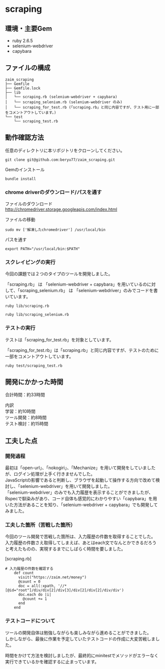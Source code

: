 # scraping

## 環境・主要Gem
* ruby 2.6.5
* selenium-webdriver
* capybara

## ファイルの構成
```
zaim_scraping
├── Gemfile
├── Gemfile.lock
├── lib
│   └── scraping.rb (selenium-webdriver + capybara)
│   └── scraping_selenium.rb (selenium-webdriver のみ)
│   └── scraping_for_test.rb (「scraping.rb」と同じ内容ですが、テスト用に一部をコメントアウトしています。)
└── test
    └── scraping_test.rb
```

## 動作確認方法

任意のディレクトリに本リポジトリをクローンしてください。
```
git clone git@github.com:beryu77/zaim_scraping.git
```

Gemのインストール
```
bundle install
```

### chrome driverのダウンロード/パスを通す

ファイルのダウンロード
http://chromedriver.storage.googleapis.com/index.html

ファイルの移動
```
sudo mv ['解凍したchromedriver'] /usr/local/bin
```

パスを通す
```
export PATH="/usr/local/bin:$PATH"
```

### スクレイピングの実行

今回の課題では２つのタイプのツールを開発しました。

「scraping.rb」 は 「selenium-webdriver + capybara」を用いているのに対して、「scraping_selenium.rb」 は 「selenium-webdriver」のみでコードを書いています。

```
ruby lib/scraping.rb
```
```
ruby lib/scraping_selenium.rb
```
### テストの実行
テストは「scraping_for_test.rb」を対象としています。

「scraping_for_test.rb」は「scraping.rb」と同じ内容ですが、テストのために一部をコメントアウトしています。

```
ruby test/scraping_test.rb
```

## 開発にかかった時間
合計時間：約33時間

内訳</br>
学習：約10時間</br>
ツール開発：約8時間</br>
テスト検討：約15時間

## 工夫した点

### 開発過程
最初は「open-url」、「nokogiri」、「Mechanize」を用いて開発をしていましたが、ログイン処理が上手く行きませんでした。</br>
JavaScriptの影響であると判断し、ブラウザを起動して操作する方向で改めて検討し、「selenium-webdriver」を用いて開発しました。</br>
「selenium-webdriver」のみでも入力履歴を表示することができましたが、Rspecで馴染みがあり、コード自体も感覚的にわかりやすい「capybara」を用いた方法があることを知り、「selenium-webdriver + capybara」でも開発してみました。</br>

### 工夫した箇所（苦戦した箇所）
今回のツール開発で苦戦した箇所は、入力履歴の件数を取得することでした。</br>
入力履歴の件数さえ取得してしまえば、あとはeach文でなんとかできるだろうと考えたものの、実現するまでにしばらく時間を要しました。

[scraping.rb]
```
# 入力履歴の件数を確認する
    def count
      visit("https://zaim.net/money")
      @count = 0
      doc = all(:xpath, '//*[@id="root"]/div/div[2]/div[3]/div[2]/div[2]/div/div')
      doc.each do |i|
        @count += 1
      end
    end
```

### テストコードについて
ツールの開発自体は勉強しながらも楽しみながら進めることができました。</br>
しかしながら、最後に作業を予定していたテストコードの作成に大変苦戦しました。

時間をかけて方法を検討しましたが、最終的にminitestでメソッドがエラーなく実行できているかを確認するに止まっています。

